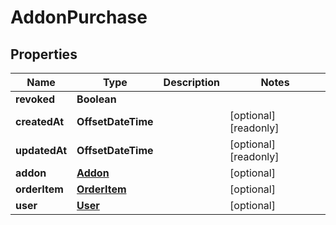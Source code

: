 

# AddonPurchase


## Properties

Name | Type | Description | Notes
------------ | ------------- | ------------- | -------------
**revoked** | **Boolean** |  | 
**createdAt** | **OffsetDateTime** |  |  [optional] [readonly]
**updatedAt** | **OffsetDateTime** |  |  [optional] [readonly]
**addon** | [**Addon**](Addon.md) |  |  [optional]
**orderItem** | [**OrderItem**](OrderItem.md) |  |  [optional]
**user** | [**User**](User.md) |  |  [optional]



